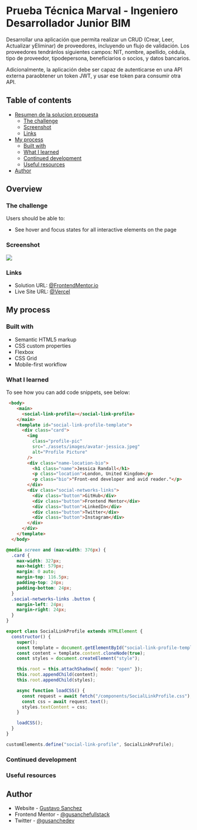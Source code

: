 # Prueba Técnica Marval - Ingeniero Desarrollador Junior BIM

Desarrollar una aplicación que permita realizar un CRUD (Crear, Leer, Actualizar yEliminar) de proveedores, incluyendo un flujo de validación. Los proveedores tendránlos siguientes campos: NIT, nombre, apellido, cédula, tipo de proveedor, tipodepersona, beneficiarios o socios, y datos bancarios.

Adicionalmente, la aplicación debe ser capaz de autenticarse en una API externa paraobtener un token JWT, y usar ese token para consumir otra API.

## Table of contents

- [Resumen de la solucion propuesta](#overview)
  - [The challenge](#the-challenge)
  - [Screenshot](#screenshot)
  - [Links](#links)
- [My process](#my-process)
  - [Built with](#built-with)
  - [What I learned](#what-i-learned)
  - [Continued development](#continued-development)
  - [Useful resources](#useful-resources)
- [Author](#author)


## Overview

### The challenge

Users should be able to:

- See hover and focus states for all interactive elements on the page

### Screenshot

![](./myScreenshots/ProfileCard-Desktop.png)

### Links

- Solution URL: [@FrontendMentor.io](https://www.frontendmentor.io/solutions/social-link-profile-card-solution-PH2u-ByHsu)
- Live Site URL: [@Vercel](https://frontendmentor-social-links-profile-five.vercel.app/)

## My process

### Built with

- Semantic HTML5 markup
- CSS custom properties
- Flexbox
- CSS Grid
- Mobile-first workflow

### What I learned

To see how you can add code snippets, see below:

```html
 <body>
    <main>
      <social-link-profile></social-link-profile>
    </main>
    <template id="social-link-profile-template">
      <div class="card">
        <img
          class="profile-pic"
          src="./assets/images/avatar-jessica.jpeg"
          alt="Profile Picture"
        />
        <div class="name-location-bio">
          <h1 class="name">Jessica Randall</h1>
          <p class="location">London, United Kingdom</p>
          <p class="bio">"Front-end developer and avid reader."</p>
        </div>
        <div class="social-networks-links">
          <div class="button">GitHub</div>
          <div class="button">Frontend Mentor</div>
          <div class="button">LinkedIn</div>
          <div class="button">Twitter</div>
          <div class="button">Instagram</div>
        </div>
      </div>
    </template>
  </body>
```
```css
@media screen and (max-width: 376px) {
  .card {
    max-width: 327px;
    max-height: 579px;
    margin: 0 auto;
    margin-top: 116.5px;
    padding-top: 24px;
    padding-bottom: 24px;
  }
  .social-networks-links .button {
    margin-left: 24px;
    margin-right: 24px;
  }
}
```
```js
export class SocialLinkProfile extends HTMLElement {
  constructor() {
    super();
    const template = document.getElementById("social-link-profile-template");
    const content = template.content.cloneNode(true);
    const styles = document.createElement("style");

    this.root = this.attachShadow({ mode: "open" });
    this.root.appendChild(content);
    this.root.appendChild(styles);

    async function loadCSS() {
      const request = await fetch("/components/SocialLinkProfile.css");
      const css = await request.text();
      styles.textContent = css;
    }

    loadCSS();
  }
}

customElements.define("social-link-profile", SocialLinkProfile);
```

### Continued development


### Useful resources

## Author

- Website - [Gustavo Sanchez](https://gusanchefullstack.dev/)
- Frontend Mentor - [@gusanchefullstack](https://www.frontendmentor.io/profile/gusanchefullstack)
- Twitter - [@gusanchedev](https://twitter.com/gusanchedev)
